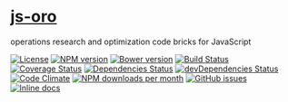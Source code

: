 [js-oro](http://aureooms.github.io/js-oro)
====

operations research and optimization code bricks for JavaScript

[![License](https://img.shields.io/github/license/aureooms/js-oro.svg?style=flat)](https://raw.githubusercontent.com/aureooms/js-oro/master/LICENSE)
[![NPM version](https://img.shields.io/npm/v/@aureooms/js-oro.svg?style=flat)](https://www.npmjs.org/package/@aureooms/js-oro)
[![Bower version](https://img.shields.io/bower/v/@aureooms/js-oro.svg?style=flat)](http://bower.io/search/?q=@aureooms/js-oro)
[![Build Status](https://img.shields.io/travis/aureooms/js-oro.svg?style=flat)](https://travis-ci.org/aureooms/js-oro)
[![Coverage Status](https://img.shields.io/coveralls/aureooms/js-oro.svg?style=flat)](https://coveralls.io/r/aureooms/js-oro)
[![Dependencies Status](https://img.shields.io/david/aureooms/js-oro.svg?style=flat)](https://david-dm.org/aureooms/js-oro#info=dependencies)
[![devDependencies Status](https://img.shields.io/david/dev/aureooms/js-oro.svg?style=flat)](https://david-dm.org/aureooms/js-oro#info=devDependencies)
[![Code Climate](https://img.shields.io/codeclimate/github/aureooms/js-oro.svg?style=flat)](https://codeclimate.com/github/aureooms/js-oro)
[![NPM downloads per month](https://img.shields.io/npm/dm/@aureooms/js-oro.svg?style=flat)](https://www.npmjs.org/package/@aureooms/js-oro)
[![GitHub issues](https://img.shields.io/github/issues/aureooms/js-oro.svg?style=flat)](https://github.com/aureooms/js-oro/issues)
[![Inline docs](http://inch-ci.org/github/aureooms/js-oro.svg?branch=master&style=shields)](http://inch-ci.org/github/aureooms/js-oro)
